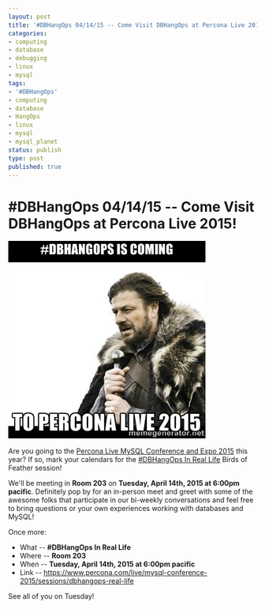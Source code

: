 ```yaml
---
layout: post
title: '#DBHangOps 04/14/15 -- Come Visit DBHangOps at Percona Live 2015!'
categories:
- computing
- database
- debugging
- linux
- mysql
tags:
- '#DBHangOps'
- computing
- database
- HangOps
- linux
- mysql
- mysql_planet
status: publish
type: post
published: true
---
```

\#DBHangOps 04/14/15 -- Come Visit DBHangOps at Percona Live 2015!
=========================================================

![\#DBHangOps is coming to Percona Live 2015](/images/dbhangopsIsComingToPLMCE2015.jpg)

Are you going to the [Percona Live MySQL Conference and Expo 2015](https://www.percona.com/live/mysql-conference-2015/) this year?  If so, mark your calendars for the [\#DBHangOps In Real Life](https://www.percona.com/live/mysql-conference-2015/sessions/dbhangops-real-life) Birds of Feather session!

We'll be meeting in **Room 203** on **Tuesday, April 14th, 2015 at 6:00pm pacific**.  Definitely pop by for an in-person meet and greet with some of the awesome folks that participate in our bi-weekly conversations and feel free to bring questions or your own experiences working with databases and MySQL!

Once more:
* What  -- **\#DBHangOps In Real Life**
* Where -- **Room 203**
* When  -- **Tuesday, April 14th, 2015 at 6:00pm pacific**
* Link  -- https://www.percona.com/live/mysql-conference-2015/sessions/dbhangops-real-life

See all of you on Tuesday!
